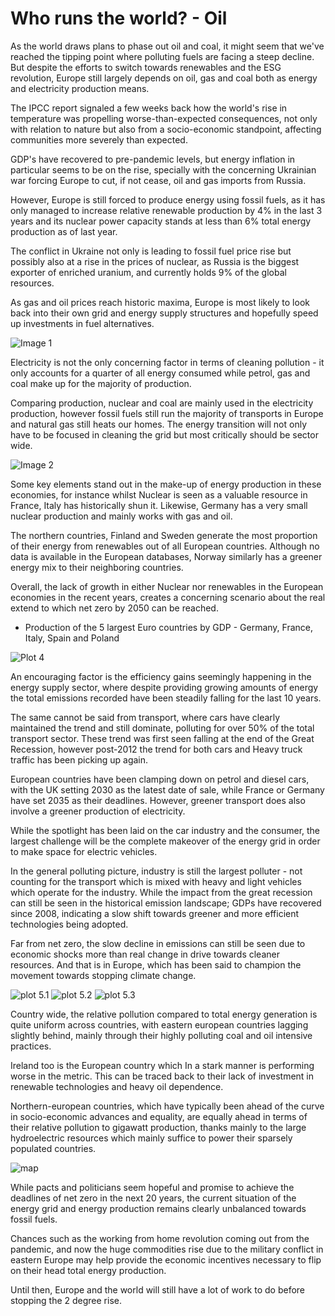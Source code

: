 # Who runs the world? - Oil

As the world draws plans to phase out oil and coal, it might seem that we've reached the tipping point where polluting fuels are facing a steep decline. But despite the efforts to switch towards renewables and the ESG revolution, Europe still largely depends on oil, gas and coal both as energy and electricity production means.

The IPCC report signaled a few weeks back how the world's rise in temperature was propelling worse-than-expected consequences, not only with relation to  nature but also from a socio-economic standpoint, affecting communities more severely than expected.

GDP's have recovered to pre-pandemic levels, but energy inflation in particular seems to be on the rise, specially with the concerning Ukrainian war forcing Europe to cut, if not cease, oil and gas imports from Russia.

However, Europe is still forced to produce energy using fossil fuels, as it has only managed to increase relative renewable production by 4% in the last 3 years and its nuclear power capacity stands at less than 6% total energy production as of last year.

The conflict in Ukraine not only is leading to fossil fuel price rise but possibly also at a rise in the prices of nuclear, as Russia is the biggest exporter of enriched uranium, and currently holds 9% of the global resources.

As gas and oil prices reach historic maxima, Europe is most likely to look back into their own grid and energy supply structures and hopefully speed up investments in fuel alternatives.


![Image 1](https://github.com/nelben98/Climate_Change/blob/master/Plots/Cum_energy_total_noele.png)


Electricity is not the only concerning factor in terms of cleaning pollution - it only accounts for a quarter of all energy consumed while petrol, gas and coal make up for the majority of production.

Comparing production, nuclear and coal are mainly used in the electricity production, however fossil fuels still run the majority of transports in Europe and natural gas still heats our homes. The energy transition will not only have to be focused in cleaning the grid but most critically should be sector wide.

![Image 2](https://github.com/nelben98/Climate_Change/blob/master/Plots/Cum_energy_total_ele.png)

Some key elements stand out in the make-up of energy production in these economies, for instance whilst Nuclear is seen as a valuable resource in France, Italy has historically shun it. Likewise, Germany has a very small nuclear production and mainly works with gas and oil.

The northern countries, Finland and Sweden generate the most proportion of their energy from renewables out of all European countries. Although no data is available in the European databases, Norway similarly has a greener energy mix to their neighboring countries.

Overall, the lack of growth in either Nuclear nor renewables in the European economies in the recent years, creates a concerning scenario about the real extend to which net zero by 2050 can be reached.

- Production of the 5 largest Euro countries by GDP - Germany, France, Italy, Spain and Poland

![Plot 4](https://github.com/nelben98/Climate_Change/blob/master/Plots/Energy_top5.png)

An encouraging factor is the efficiency gains seemingly happening in the energy supply sector, where despite providing growing amounts of energy the total emissions recorded have been steadily falling for the last 10 years.

The same cannot be said from transport, where cars have clearly maintained the trend and still dominate, polluting for over 50% of the total transport sector. These trend was first seen falling at the end of the Great Recession, however post-2012 the trend for both cars and Heavy truck traffic has been picking up again.

European countries have been clamping down on petrol and diesel cars, with the UK setting 2030 as the latest date of sale, while France or Germany have set 2035 as their deadlines. However, greener transport does also involve a greener production of electricity.

While the spotlight has been laid on the car industry and the consumer, the largest challenge will be the complete makeover of the energy grid in order to make space for electric vehicles.

In the general polluting picture, industry is still the largest polluter - not counting for the transport which is mixed with heavy and light vehicles which operate for the industry. While the impact from the great recession can still be seen in the historical emission landscape; GDPs have recovered since 2008, indicating a slow shift towards greener and more efficient technologies being adopted.

Far from net zero, the slow decline in emissions can still be seen due to economic shocks more than real change in drive towards cleaner resources. And that is in Europe, which has been said to champion the movement towards stopping climate change.

![plot 5.1](https://github.com/nelben98/Climate_Change/blob/master/Plots/emiss_sec.png)
![plot 5.2](https://github.com/nelben98/Climate_Change/blob/master/Plots/emis_transport.png)
![plot 5.3](https://github.com/nelben98/Climate_Change/blob/master/Plots/emis_sectors.png)

Country wide, the relative pollution compared to total energy generation is quite uniform across countries, with eastern european countries lagging slightly behind, mainly through their highly polluting coal and oil intensive practices. 

Ireland too is the European country which In a stark manner is performing worse in the metric. This can be traced back to their lack of investment in renewable technologies and heavy oil dependence.

Northern-european countries, which have typically been ahead of the curve in socio-economic advances and equality, are equally ahead in terms of their relative pollution to gigawatt production, thanks mainly to the large hydroelectric resources which mainly suffice to power their sparsely populated countries.

![map](https://github.com/nelben98/Climate_Change/blob/master/Plots/map.png)

While pacts and politicians seem hopeful and promise to achieve the deadlines of net zero in the next 20 years, the current situation of the energy grid and energy production remains clearly unbalanced towards fossil fuels.

Chances such as the working from home revolution coming out from the pandemic, and now the huge commodities rise due to the military conflict in eastern Europe may help provide the economic incentives necessary to flip on their head total energy production.

Until then, Europe and the world will still have a lot of work to do before stopping the 2 degree rise.

